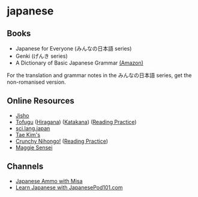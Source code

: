 # japanese

## Books
 - Japanese for Everyone (みんなの日本語 series)
 - Genki (げんき series)
 - A Dictionary of Basic Japanese Grammar [(Amazon)](https://www.amazon.com/Dictionary-Basic-Japanese-Grammar/dp/4789004546/)
 
For the translation and grammar notes in the みんなの日本語 series, get the non-romanised version.
 
## Online Resources
 - [Jisho](http://jisho.org/)
 - [Tofugu](http://www.tofugu.com/) ([Hiragana](https://www.tofugu.com/japanese/learn-hiragana/)) ([Katakana](https://www.tofugu.com/japanese/learn-katakana/)) ([Reading Practice](https://www.tofugu.com/japanese/japanese-reading-practice-for-beginners/))
 - [sci.lang.japan](https://www.sljfaq.org/afaq/afaq.html)
 - [Tae Kim's](http://www.guidetojapanese.org/learn/)
 - [Crunchy Nihongo!](http://crunchynihongo.com/) ([Reading Practice](http://crunchynihongo.com/beginner-japanese-reading-practice-book/))
 - [Maggie Sensei](http://maggiesensei.com/)

## Channels
 - [Japanese Ammo with Misa](https://www.youtube.com/channel/UCBSyd8tXJoEJKIXfrwkPdbA)
 - [Learn Japanese with JapanesePod101.com](https://www.youtube.com/user/japanesepod101)
 
